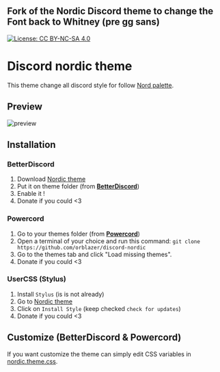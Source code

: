 ## Fork of the Nordic Discord theme to change the Font back to Whitney (pre gg sans)

[![License: CC BY-NC-SA 4.0](https://img.shields.io/badge/License-CC%20BY--NC--SA%204.0-lightgrey.svg)](https://creativecommons.org/licenses/by-nc-sa/4.0/)

# Discord nordic theme

This theme change all discord style for follow [Nord palette](https://www.nordtheme.com/).

## Preview

![preview](./.github/preview.png)

## Installation

### BetterDiscord

1. Download [Nordic theme](https://betterdiscord.app/theme/Nordic)
2. Put it on theme folder (from **[BetterDiscord](https://github.com/rauenzi/BetterDiscordApp)**)
3. Enable it !
4. Donate if you could <3

### Powercord

1. Go to your themes folder (from **[Powercord](https://powercord.dev/)**)
2. Open a terminal of your choice and run this command: `git clone https://github.com/orblazer/discord-nordic`
3. Go to the themes tab and click "Load missing themes".
4. Donate if you could <3

### UserCSS (Stylus)

1. Install `Stylus` (is is not already)
2. Go to [Nordic theme](https://raw.githubusercontent.com/orblazer/discord-nordic/master/nordic.user.css)
3. Click on `Install Style` (keep checked `check for updates`)
4. Donate if you could <3

## Customize (BetterDiscord & Powercord)

If you want customize the theme can simply edit CSS variables in [nordic.theme.css](https://github.com/orblazer/discord-nordic/blob/master/nordic.theme.css).
